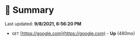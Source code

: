 # 📖 Summary
Last updated: **9/8/2021, 6:56:20 PM**

- `GET` [https://google.com](https://google.com) - **Up** (480ms)
